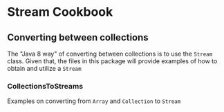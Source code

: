 # Stream Cookbook

## Converting between collections
The "Java 8 way" of converting between collections is to use the `Stream` class.
Given that, the files in this package will provide examples of how to obtain and utilize a `Stream`

### CollectionsToStreams
Examples on converting from `Array` and `Collection` to `Stream`